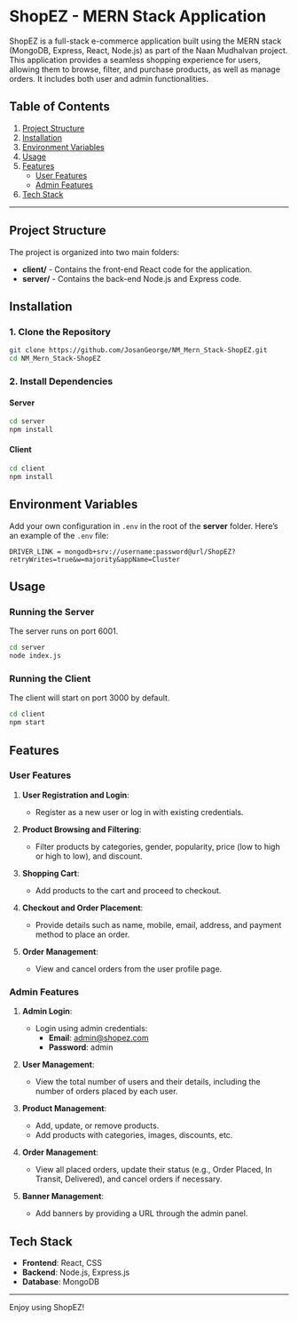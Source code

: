 # ShopEZ - MERN Stack Application

ShopEZ is a full-stack e-commerce application built using the MERN stack (MongoDB, Express, React, Node.js) as part of the Naan Mudhalvan project. This application provides a seamless shopping experience for users, allowing them to browse, filter, and purchase products, as well as manage orders. It includes both user and admin functionalities.

## Table of Contents
1. [Project Structure](#project-structure)
2. [Installation](#installation)
3. [Environment Variables](#environment-variables)
4. [Usage](#usage)
5. [Features](#features)
   - [User Features](#user-features)
   - [Admin Features](#admin-features)
6. [Tech Stack](#tech-stack)

---

## Project Structure

The project is organized into two main folders:
- **client/** - Contains the front-end React code for the application.
- **server/** - Contains the back-end Node.js and Express code.

## Installation

### 1. Clone the Repository
``` bash
git clone https://github.com/JosanGeorge/NM_Mern_Stack-ShopEZ.git
cd NM_Mern_Stack-ShopEZ
```

### 2. Install Dependencies
#### Server
``` bash
cd server
npm install
```

#### Client
``` bash
cd client
npm install
```

## Environment Variables

Add your own configuration in `.env` in the root of the **server** folder. Here’s an example of the `.env` file:
```
DRIVER_LINK = mongodb+srv://username:password@url/ShopEZ?retryWrites=true&w=majority&appName=Cluster
```

## Usage

### Running the Server
The server runs on port 6001.
``` bash
cd server
node index.js
```

### Running the Client
The client will start on port 3000 by default.
``` bash
cd client
npm start
```

## Features

### User Features
1. **User Registration and Login**:
   - Register as a new user or log in with existing credentials.
   
2. **Product Browsing and Filtering**:
   - Filter products by categories, gender, popularity, price (low to high or high to low), and discount.
   
3. **Shopping Cart**:
   - Add products to the cart and proceed to checkout.
   
4. **Checkout and Order Placement**:
   - Provide details such as name, mobile, email, address, and payment method to place an order.
   
5. **Order Management**:
   - View and cancel orders from the user profile page.

### Admin Features
1. **Admin Login**:
   - Login using admin credentials:
     - **Email**: admin@shopez.com
     - **Password**: admin

2. **User Management**:
   - View the total number of users and their details, including the number of orders placed by each user.
   
3. **Product Management**:
   - Add, update, or remove products.
   - Add products with categories, images, discounts, etc.
   
4. **Order Management**:
   - View all placed orders, update their status (e.g., Order Placed, In Transit, Delivered), and cancel orders if necessary.
   
5. **Banner Management**:
   - Add banners by providing a URL through the admin panel.

## Tech Stack
- **Frontend**: React, CSS
- **Backend**: Node.js, Express.js
- **Database**: MongoDB

---

Enjoy using ShopEZ!
